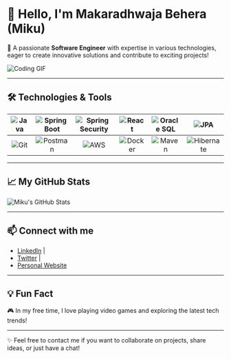 # 👋 Hello, I'm Makaradhwaja Behera (Miku)

🌟 A passionate **Software Engineer** with expertise in various technologies, eager to create innovative solutions and contribute to exciting projects!

![Coding GIF](https://media.giphy.com/media/3o7buxt3B3KkLe6kEe/giphy.gif)

---

## 🛠️ Technologies & Tools

| ![Java](https://img.shields.io/badge/Java-7%2F8%2F11%2F17-red) | ![Spring Boot](https://img.shields.io/badge/Spring%20Boot-3.0.0-brightgreen) | ![Spring Security](https://img.shields.io/badge/Spring%20Security-5.0.0-orange) | ![React](https://img.shields.io/badge/React-JS-61DAFB) | ![Oracle SQL](https://img.shields.io/badge/Oracle%20SQL-F80000?style=flat-square&logo=oracle&logoColor=white) | ![JPA](https://img.shields.io/badge/Spring%20Data%20JPA-4.3.0-yellowgreen) |
|:--:|:--:|:--:|:--:|:--:|:--:|
| ![Git](https://img.shields.io/badge/Git-F05032?style=flat-square&logo=git&logoColor=white) | ![Postman](https://img.shields.io/badge/Postman-FF6C37?style=flat-square&logo=postman&logoColor=white) | ![AWS](https://img.shields.io/badge/AWS-232F3E?style=flat-square&logo=amazonaws&logoColor=white) | ![Docker](https://img.shields.io/badge/Docker-2496ED?style=flat-square&logo=docker&logoColor=white) | ![Maven](https://img.shields.io/badge/Maven-C71A36?style=flat-square&logo=apache-maven&logoColor=white) | ![Hibernate](https://img.shields.io/badge/Hibernate-59666C?style=flat-square&logo=hibernate&logoColor=white) |

---

## 📈 My GitHub Stats

![Miku's GitHub Stats](https://github-readme-stats.vercel.app/api?username=your-username&show_icons=true&hide_border=true&count_private=true&theme=radical)

---

## 📫 Connect with me

- [LinkedIn](https://www.linkedin.com/in/your-profile)  | 
- [Twitter](https://twitter.com/your-profile) | 
- [Personal Website](https://your-website.com)

---

## 💡 Fun Fact

🎮 In my free time, I love playing video games and exploring the latest tech trends!

---

✨ Feel free to contact me if you want to collaborate on projects, share ideas, or just have a chat!

